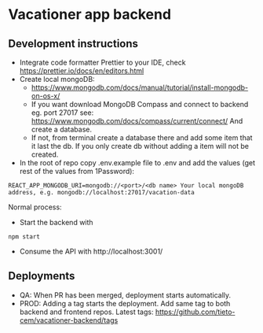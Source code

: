 # Vacationer app backend

## Development instructions
* Integrate code formatter Prettier to your IDE, check https://prettier.io/docs/en/editors.html
* Create local mongoDB: 
    - https://www.mongodb.com/docs/manual/tutorial/install-mongodb-on-os-x/
    - If you want download MongoDB Compass and connect to backend eg. port 27017 see: 
    https://www.mongodb.com/docs/compass/current/connect/ And create a database. 
    - If not, from terminal create a database there and add some item that it last the db. If you only create db without adding a item will not be created.
* In the root of repo copy .env.example file to .env and add the values (get rest of the values from 1Password):

```
REACT_APP_MONGODB_URI=mongodb://<port>/<db name> Your local mongoDB address, e.g. mongodb://localhost:27017/vacation-data 
```

Normal process:
- Start the backend with
```
npm start
```
- Consume the API with http://localhost:3001/<ENDPOINT>

## Deployments
* QA: When PR has been merged, deployment starts automatically.
* PROD: Adding a tag starts the deployment. Add same tag to both backend and frontend repos. Latest tags: https://github.com/tieto-cem/vacationer-backend/tags